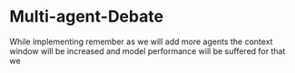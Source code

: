 # Multi-agent-Debate
While implementing remember as we will add more agents the context window will be increased and model performance will be suffered for that we 